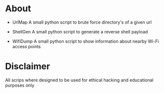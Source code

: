 # About
* UrlMap
A small python script to brute force directory's of a given url

* ShellGen
A small python script to generate a reverse shell payload
* WifiDump
A small python script to show information about nearby Wi-Fi access points
# Disclaimer 
All scrips where designed to be used for ethical hacking and educational purposes only 
